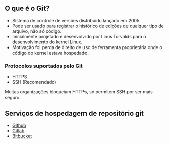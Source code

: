 ## O que é o Git?

- Sistema de controle de versões distribuído lançado em 2005.
- Pode ser usado para registrar o histórico de edições de qualquer tipo de arquivo, não só código.
- Inicialmente projetado e desenvolvido por Linus Torvalds para o desenvolvimento do kernel Linux.
- Motivação foi perda de direito de uso de ferramenta proprietária onde o código do kernel estava hospedado.

### Protocolos suportados pelo Git

* HTTPS
* SSH (Recomendado)

Muitas organizações bloqueiam HTTPs, só permitem SSH por ser mais seguro.

## Serviços de hospedagem de repositório git

- [Github](http://github.com)
- [Gitlab](http://gitlab.com)
- [Bitbucket](http://bitbucket.com)

